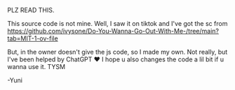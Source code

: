 PLZ READ THIS.

This source code is not mine. Well, I saw it on tiktok and I've got the sc from https://github.com/ivysone/Do-You-Wanna-Go-Out-With-Me-/tree/main?tab=MIT-1-ov-file

But, in the owner doesn't give the js code, so I made my own. Not really, but I've been helped by ChatGPT ❤
I hope u also changes the code a lil bit if u wanna use it. TYSM

-Yuni
